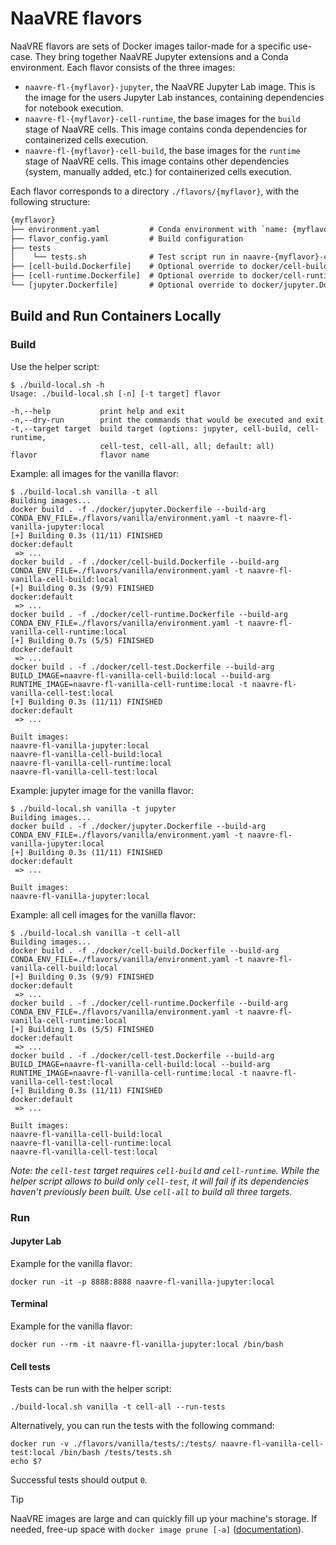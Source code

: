 # NaaVRE flavors

NaaVRE flavors are sets of Docker images tailor-made for a specific use-case.
They bring together NaaVRE Jupyter extensions and a Conda environment.
Each flavor consists of the three images:

- `naavre-fl-{myflavor}-jupyter`, the NaaVRE Jupyter Lab image. This is the image for the users Jupyter Lab instances, containing dependencies for notebook execution.
- `naavre-fl-{myflavor}-cell-runtime`, the base images for the `build` stage of NaaVRE cells. This image contains conda dependencies for containerized cells execution.
- `naavre-fl-{myflavor}-cell-build`, the base images for the `runtime` stage of NaaVRE cells. This image contains other dependencies (system, manually added, etc.) for containerized cells execution.

Each flavor corresponds to a directory `./flavors/{myflavor}`, with the following
structure:

```txt
{myflavor}
├── environment.yaml           # Conda environment with `name: {myflavor}`
├── flavor_config.yaml         # Build configuration
├── tests
│    └── tests.sh              # Test script run in naavre-{myflavor}-cell
├── [cell-build.Dockerfile]    # Optional override to docker/cell-build.Dockerfile
├── [cell-runtime.Dockerfile]  # Optional override to docker/cell-runtime.Dockerfile
└── [jupyter.Dockerfile]       # Optional override to docker/jupyter.Dockerfile
```


## Build and Run Containers Locally

### Build

Use the helper script:

```console
$ ./build-local.sh -h
Usage: ./build-local.sh [-n] [-t target] flavor

-h,--help           print help and exit
-n,--dry-run        print the commands that would be executed and exit
-t,--target target  build target (options: jupyter, cell-build, cell-runtime,
                    cell-test, cell-all, all; default: all)
flavor              flavor name
```

Example: all images for the vanilla flavor:

```console
$ ./build-local.sh vanilla -t all
Building images...
docker build . -f ./docker/jupyter.Dockerfile --build-arg CONDA_ENV_FILE=./flavors/vanilla/environment.yaml -t naavre-fl-vanilla-jupyter:local
[+] Building 0.3s (11/11) FINISHED                                                             docker:default
 => ...
docker build . -f ./docker/cell-build.Dockerfile --build-arg CONDA_ENV_FILE=./flavors/vanilla/environment.yaml -t naavre-fl-vanilla-cell-build:local
[+] Building 0.3s (9/9) FINISHED                                                               docker:default
 => ...
docker build . -f ./docker/cell-runtime.Dockerfile --build-arg CONDA_ENV_FILE=./flavors/vanilla/environment.yaml -t naavre-fl-vanilla-cell-runtime:local
[+] Building 0.7s (5/5) FINISHED                                                               docker:default
 => ...
docker build . -f ./docker/cell-test.Dockerfile --build-arg BUILD_IMAGE=naavre-fl-vanilla-cell-build:local --build-arg RUNTIME_IMAGE=naavre-fl-vanilla-cell-runtime:local -t naavre-fl-vanilla-cell-test:local
[+] Building 0.3s (11/11) FINISHED                                                             docker:default
 => ...

Built images:
naavre-fl-vanilla-jupyter:local
naavre-fl-vanilla-cell-build:local
naavre-fl-vanilla-cell-runtime:local
naavre-fl-vanilla-cell-test:local
```

Example: jupyter image for the vanilla flavor:

```console
$ ./build-local.sh vanilla -t jupyter
Building images...
docker build . -f ./docker/jupyter.Dockerfile --build-arg CONDA_ENV_FILE=./flavors/vanilla/environment.yaml -t naavre-fl-vanilla-jupyter:local
[+] Building 0.3s (11/11) FINISHED                                                             docker:default
 => ...

Built images:
naavre-fl-vanilla-jupyter:local
```

Example: all cell images for the vanilla flavor:

```console
$ ./build-local.sh vanilla -t cell-all
Building images...
docker build . -f ./docker/cell-build.Dockerfile --build-arg CONDA_ENV_FILE=./flavors/vanilla/environment.yaml -t naavre-fl-vanilla-cell-build:local
[+] Building 0.3s (9/9) FINISHED                                                               docker:default
 => ...
docker build . -f ./docker/cell-runtime.Dockerfile --build-arg CONDA_ENV_FILE=./flavors/vanilla/environment.yaml -t naavre-fl-vanilla-cell-runtime:local
[+] Building 1.0s (5/5) FINISHED                                                               docker:default
 => ...
docker build . -f ./docker/cell-test.Dockerfile --build-arg BUILD_IMAGE=naavre-fl-vanilla-cell-build:local --build-arg RUNTIME_IMAGE=naavre-fl-vanilla-cell-runtime:local -t naavre-fl-vanilla-cell-test:local
[+] Building 0.3s (11/11) FINISHED                                                             docker:default
 => ...

Built images:
naavre-fl-vanilla-cell-build:local
naavre-fl-vanilla-cell-runtime:local
naavre-fl-vanilla-cell-test:local
```

_Note: the `cell-test` target requires `cell-build` and `cell-runtime`. While the helper script allows to build only `cell-test`, it will fail if its dependencies haven’t previously been built. Use `cell-all` to build all three targets._

### Run

#### Jupyter Lab

Example for the vanilla flavor:

```shell
docker run -it -p 8888:8888 naavre-fl-vanilla-jupyter:local
```
#### Terminal

Example for the vanilla flavor:

```shell
docker run --rm -it naavre-fl-vanilla-jupyter:local /bin/bash
```

#### Cell tests

Tests can be run with the helper script:

```shell
./build-local.sh vanilla -t cell-all --run-tests
```

Alternatively, you can run the tests with the following command:

```shell
docker run -v ./flavors/vanilla/tests/:/tests/ naavre-fl-vanilla-cell-test:local /bin/bash /tests/tests.sh
echo $?
```

Successful tests should output `0`.

> [!TIP]
> NaaVRE images are large and can quickly fill up your machine's storage.
> If needed, free-up space with `docker image prune [-a]` ([documentation](https://docs.docker.com/reference/cli/docker/image/prune/)).
